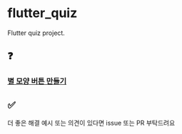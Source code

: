 # flutter_quiz

Flutter quiz project.

## ❓

### [별 모양 버튼 만들기](lib/star_shaped_button/star_shaped_button.md)

## ✅

더 좋은 해결 예시 또는 의견이 있다면 issue 또는 PR 부탁드려요